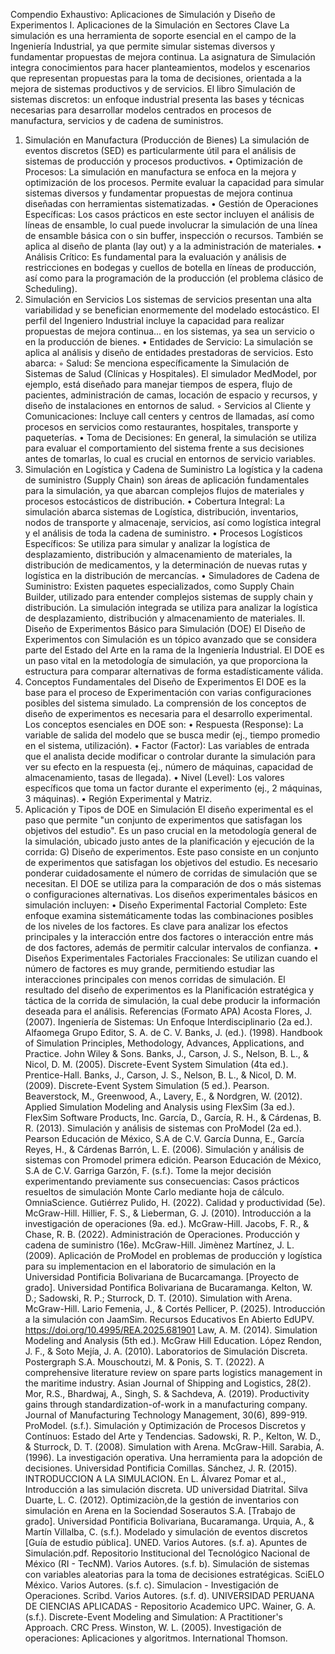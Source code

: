 Compendio Exhaustivo: Aplicaciones de Simulación y Diseño de Experimentos
I. Aplicaciones de la Simulación en Sectores Clave
La simulación es una herramienta de soporte esencial en el campo de la Ingeniería Industrial, ya que permite simular sistemas diversos y fundamentar propuestas de mejora continua. La asignatura de Simulación integra conocimientos para hacer planteamientos, modelos y escenarios que representan propuestas para la toma de decisiones, orientada a la mejora de sistemas productivos y de servicios. El libro Simulación de sistemas discretos: un enfoque industrial presenta las bases y técnicas necesarias para desarrollar modelos centrados en procesos de manufactura, servicios y de cadena de suministros.
1. Simulación en Manufactura (Producción de Bienes)
La simulación de eventos discretos (SED) es particularmente útil para el análisis de sistemas de producción y procesos productivos.
• Optimización de Procesos: La simulación en manufactura se enfoca en la mejora y optimización de los procesos. Permite evaluar la capacidad para simular sistemas diversos y fundamentar propuestas de mejora continua diseñadas con herramientas sistematizadas.
• Gestión de Operaciones Específicas: Los casos prácticos en este sector incluyen el análisis de líneas de ensamble, lo cual puede involucrar la simulación de una línea de ensamble básica con o sin buffer, inspección o recursos. También se aplica al diseño de planta (lay out) y a la administración de materiales.
• Análisis Crítico: Es fundamental para la evaluación y análisis de restricciones en bodegas y cuellos de botella en líneas de producción, así como para la programación de la producción (el problema clásico de Scheduling).
2. Simulación en Servicios
Los sistemas de servicios presentan una alta variabilidad y se benefician enormemente del modelado estocástico. El perfil del Ingeniero Industrial incluye la capacidad para realizar propuestas de mejora continua... en los sistemas, ya sea un servicio o en la producción de bienes.
• Entidades de Servicio: La simulación se aplica al análisis y diseño de entidades prestadoras de servicios. Esto abarca:
    ◦ Salud: Se menciona específicamente la Simulación de Sistemas de Salud (Clínicas y Hospitales). El simulador MedModel, por ejemplo, está diseñado para manejar tiempos de espera, flujo de pacientes, administración de camas, locación de espacio y recursos, y diseño de instalaciones en entornos de salud.
    ◦ Servicios al Cliente y Comunicaciones: Incluye call centers y centros de llamadas, así como procesos en servicios como restaurantes, hospitales, transporte y paqueterías.
• Toma de Decisiones: En general, la simulación se utiliza para evaluar el comportamiento del sistema frente a sus decisiones antes de tomarlas, lo cual es crucial en entornos de servicio variables.
3. Simulación en Logística y Cadena de Suministro
La logística y la cadena de suministro (Supply Chain) son áreas de aplicación fundamentales para la simulación, ya que abarcan complejos flujos de materiales y procesos estocásticos de distribución.
• Cobertura Integral: La simulación abarca sistemas de Logística, distribución, inventarios, nodos de transporte y almacenaje, servicios, así como logística integral y el análisis de toda la cadena de suministro.
• Procesos Logísticos Específicos: Se utiliza para simular y analizar la logística de desplazamiento, distribución y almacenamiento de materiales, la distribución de medicamentos, y la determinación de nuevas rutas y logística en la distribución de mercancías.
• Simuladores de Cadena de Suministro: Existen paquetes especializados, como Supply Chain Builder, utilizado para entender complejos sistemas de supply chain y distribución. La simulación integrada se utiliza para analizar la logística de desplazamiento, distribución y almacenamiento de materiales.
II. Diseño de Experimentos Básico para Simulación (DOE)
El Diseño de Experimentos con Simulación es un tópico avanzado que se considera parte del Estado del Arte en la rama de la Ingeniería Industrial. El DOE es un paso vital en la metodología de simulación, ya que proporciona la estructura para comparar alternativas de forma estadísticamente válida.
1. Conceptos Fundamentales del Diseño de Experimentos
El DOE es la base para el proceso de Experimentación con varias configuraciones posibles del sistema simulado. La comprensión de los conceptos de diseño de experimentos es necesaria para el desarrollo experimental.
Los conceptos esenciales en DOE son:
• Respuesta (Response): La variable de salida del modelo que se busca medir (ej., tiempo promedio en el sistema, utilización).
• Factor (Factor): Las variables de entrada que el analista decide modificar o controlar durante la simulación para ver su efecto en la respuesta (ej., número de máquinas, capacidad de almacenamiento, tasas de llegada).
• Nivel (Level): Los valores específicos que toma un factor durante el experimento (ej., 2 máquinas, 3 máquinas).
• Región Experimental y Matriz.
2. Aplicación y Tipos de DOE en Simulación
El diseño experimental es el paso que permite "un conjunto de experimentos que satisfagan los objetivos del estudio". Es un paso crucial en la metodología general de la simulación, ubicado justo antes de la planificación y ejecución de la corrida:
G) Diseño de experimentos. Este paso consiste en un conjunto de experimentos que satisfagan los objetivos del estudio. Es necesario ponderar cuidadosamente el número de corridas de simulación que se necesitan.
El DOE se utiliza para la comparación de dos o más sistemas o configuraciones alternativas. Los diseños experimentales básicos en simulación incluyen:
• Diseño Experimental Factorial Completo: Este enfoque examina sistemáticamente todas las combinaciones posibles de los niveles de los factores. Es clave para analizar los efectos principales y la interacción entre dos factores o interacción entre más de dos factores, además de permitir calcular intervalos de confianza.
• Diseños Experimentales Factoriales Fraccionales: Se utilizan cuando el número de factores es muy grande, permitiendo estudiar las interacciones principales con menos corridas de simulación.
El resultado del diseño de experimentos es la Planificación estratégica y táctica de la corrida de simulación, la cual debe producir la información deseada para el análisis.
Referencias (Formato APA)
Acosta Flores, J. (2007). Ingeniería de Sistemas: Un Enfoque Interdisciplinario (2a ed.). Alfaomega Grupo Editor, S. A. de C. V.
Banks, J. (ed.). (1998). Handbook of Simulation Principles, Methodology, Advances, Applications, and Practice. John Wiley & Sons.
Banks, J., Carson, J. S., Nelson, B. L., & Nicol, D. M. (2005). Discrete-Event System Simulation (4ta ed.). Prentice-Hall.
Banks, J., Carson, J. S., Nelson, B. L., & Nicol, D. M. (2009). Discrete-Event System Simulation (5 ed.). Pearson.
Beaverstock, M., Greenwood, A., Lavery, E., & Nordgren, W. (2012). Applied Simulation Modeling and Analysis using FlexSim (3a ed.). FlexSim Software Products, Inc.
García, D., García, R. H., & Cárdenas, B. R. (2013). Simulación y análisis de sistemas con ProModel (2a ed.). Pearson Educación de México, S.A de C.V.
García Dunna, E., García Reyes, H., & Cárdenas Barrón, L. E. (2006). Simulación y análisis de sistemas con Promodel primera edición. Pearson Educación de México, S.A de C.V.
Garriga Garzón, F. (s.f.). Tome la mejor decisión experimentando previamente sus consecuencias: Casos prácticos resueltos de simulación Monte Carlo mediante hoja de cálculo. OmniaScience.
Gutiérrez Pulido, H. (2022). Calidad y productividad (5e). McGraw-Hill.
Hillier, F. S., & Lieberman, G. J. (2010). Introducción a la investigación de operaciones (9a. ed.). McGraw-Hill.
Jacobs, F. R., & Chase, R. B. (2022). Administración de Operaciones. Producción y cadena de suministro (16e). McGraw-Hill.
Jimènez Martínez, J. L. (2009). Aplicación de ProModel en problemas de producción y logística para su implementacion en el laboratorio de simulación en la Universidad Pontificia Bolivariana de Bucarcamanga. [Proyecto de grado]. Universidad Pontifica Bolivariana de Bucaramanga.
Kelton, W. D.; Sadowski, R. P.; Sturrock, D. T. (2010). Simulation with Arena. McGraw-Hill.
Lario Femenia, J., & Cortés Pellicer, P. (2025). Introducción a la simulación con JaamSim. Recursos Educativos En Abierto EdUPV. https://doi.org/10.4995/REA.2025.681901
Law, A. M. (2014). Simulation Modeling and Analysis (5th ed.). McGraw Hill Education.
López Rendon, J. F., & Soto Mejía, J. A. (2010). Laboratorios de Simulación Discreta. Postergraph S.A.
Mouschoutzi, M. & Ponis, S. T. (2022). A comprehensive literature review on spare parts logistics management in the maritime industry. Asian Journal of Shipping and Logistics, 28(2).
Mor, R.S., Bhardwaj, A., Singh, S. & Sachdeva, A. (2019). Productivity gains through standardization-of-work in a manufacturing company. Journal of Manufacturing Technology Management, 30(6), 899-919.
ProModel. (s.f.). Simulación y Optimización de Procesos Discretos y Contínuos: Estado del Arte y Tendencias.
Sadowski, R. P., Kelton, W. D., & Sturrock, D. T. (2008). Simulation with Arena. McGraw-Hill.
Sarabia, A. (1996). La investigación operativa. Una herramienta para la adopción de decisiones. Universidad Pontificia Comillas.
Sánchez, J. R. (2015). INTRODUCCION A LA SIMULACION. En L. Álvarez Pomar et al., Introducción a las simulación discreta. UD universidad Diatrital.
Silva Duarte, L. C. (2012). Optimizaciòn,de la gestión de inventarios con simulación en Arena en la Sociendad Soserautos S.A. [Trabajo de grado]. Universidad Pontificia Bolivariana, Bucaramanga.
Urquia, A., & Martín Villalba, C. (s.f.). Modelado y simulación de eventos discretos [Guía de estudio pública]. UNED.
Varios Autores. (s.f. a). Apuntes de Simulación.pdf. Repositorio Institucional del Tecnológico Nacional de México (RI - TecNM).
Varios Autores. (s.f. b). Simulación de sistemas con variables aleatorias para la toma de decisiones estratégicas. SciELO México.
Varios Autores. (s.f. c). Simulacion - Investigación de Operaciones. Scribd.
Varios Autores. (s.f. d). UNIVERSIDAD PERUANA DE CIENCIAS APLICADAS - Repositorio Academico UPC.
Wainer, G. A. (s.f.). Discrete-Event Modeling and Simulation: A Practitioner's Approach. CRC Press.
Winston, W. L. (2005). Investigación de operaciones: Aplicaciones y algoritmos. International Thomson.